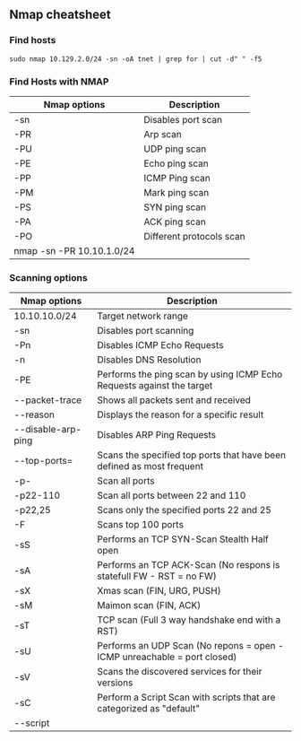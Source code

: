 ## Nmap cheatsheet

### Find hosts
```
sudo nmap 10.129.2.0/24 -sn -oA tnet | grep for | cut -d" " -f5
```
### Find Hosts with NMAP
|Nmap options|Description|
|---|---|
|-sn| Disables port scan|
|-PR|Arp scan|
|-PU|UDP ping scan|
|-PE|Echo ping scan|
|-PP|ICMP Ping scan|
|-PM|Mark ping scan|
|-PS|SYN ping scan|
|-PA|ACK ping scan|
|-PO|Different protocols scan|
|nmap -sn -PR 10.10.1.0/24||

### Scanning options
|Nmap options|Description|
|---|---|
|10.10.10.0/24|	Target network range|
|-sn|Disables port scanning|
|-Pn|Disables ICMP Echo Requests|
|-n|Disables DNS Resolution|
|-PE|Performs the ping scan by using ICMP Echo Requests against the target|
|--packet-trace|Shows all packets sent and received|
|--reason|Displays the reason for a specific result|
|--disable-arp-ping|Disables ARP Ping Requests|
|--top-ports=<num>|Scans the specified top ports that have been defined as most frequent|
|-p-|Scan all ports|
|-p22-110|Scan all ports between 22 and 110|
|-p22,25|Scans only the specified ports 22 and 25|
|-F|Scans top 100 ports|
|-sS|Performs an TCP SYN-Scan Stealth Half open |
|-sA|Performs an TCP ACK-Scan (No respons is statefull FW - RST = no FW)|
|-sX|Xmas scan (FIN, URG, PUSH)|
|-sM|Maimon scan (FIN, ACK)|
|-sT|TCP scan (Full 3 way handshake end with a RST)|
|-sU|Performs an UDP Scan (No repons = open - ICMP unreachable = port closed)|
|-sV|Scans the discovered services for their versions|
|-sC|Perform a Script Scan with scripts that are categorized as "default"|
|--script <script>|Performs a Script Scan by using the specified scripts|
|-O|Performs an OS Detection Scan to determine the OS of the target|
|-A|Performs OS Detection, Service Detection, and traceroute scans|
|-D|RND:5	Sets the number of random Decoys that will be used to scan the target|
|-e|Specifies the network interface that is used for the scan|
|-S|10.10.10.200	Specifies the source IP address for the scan|
|-g|Specifies the source port for the scan|
|--dns-server <ns>|DNS resolution is performed by using a specified name server|

### Output Options
|Nmap options|Description|
|---|---|
|-oA filename|Stores the results in all available formats starting with the name of "filename"|
|-oN filename|Stores the results in normal format with the name "filename"|
|-oG filename|Stores the results in "grepable" format with the name of "filename"|
|-oX filename|Stores the results in XML format with the name of "filename"|

### Performance options
|Nmap Options|Description|
|---|---|
|--max-retries <num>|Sets the number of retries for scans of specific ports|
|--stats-every=5s|Displays scan's status every 5 seconds|
|-v/-vv|Displays verbose output during the scan|
|--initial-rtt-timeout 50ms|Sets the specified time value as initial RTT timeout|
|--max-rtt-timeout 100ms|Sets the specified time value as maximum RTT timeout|
|--min-rate 300|Sets the number of packets that will be sent simultaneously|
|-T <0-5>|Specifies the specific timing template|

### TTL
|Operationg System|Time To Life|TCP Window Size|
|---|---|---|
|Linux|64|5840|
|FreeBSD|64|65535|
|OpenBSD|64|16384|
|Windows|128|65,535b to 1 GB|
|Cisco Routers|255|4128|
|Solaris|255|8760|
|AIX|255|16384|
